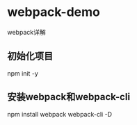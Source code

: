 # webpack-demo
webpack详解

## 初始化项目
npm init -y
## 安装webpack和webpack-cli
npm install webpack webpack-cli -D
